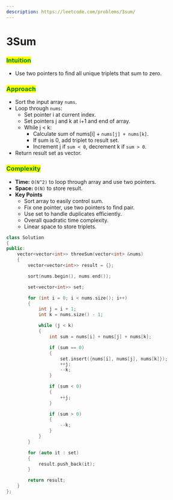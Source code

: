 ```yaml
---
description: https://leetcode.com/problems/3sum/
---
```


# 3Sum

### <mark style="color:green;">Intuition</mark>

* Use two pointers to find all unique triplets that sum to zero.

### <mark style="color:green;">Approach</mark>

* Sort the input array `nums`.
* Loop through `nums`:
  * Set pointer i at current index.
  * Set pointers j and k at i+1 and end of array.
  * While j < k:
    * Calculate sum of nums\[i] + `nums[j] + nums[k]`.
    * If sum is 0, add triplet to result set.
    * Increment j if `sum < 0`, decrement k if `sum > 0`.
* Return result set as vector.

### <mark style="color:green;">Complexity</mark>

* **Time:** `O(N^2)` to loop through array and use two pointers.
* **Space:** `O(N)` to store result.
* **Key Points**
  * Sort array to easily control sum.
  * Fix one pointer, use two pointers to find pair.
  * Use set to handle duplicates efficiently.
  * Overall quadratic time complexity.
  * Linear space to store triplets.

```cpp
class Solution
{
public:
    vector<vector<int>> threeSum(vector<int> &nums)
    {
        vector<vector<int>> result = {};

        sort(nums.begin(), nums.end());

        set<vector<int>> set;

        for (int i = 0; i < nums.size(); i++)
        {
            int j = i + 1;
            int k = nums.size() - 1;

            while (j < k)
            {
                int sum = nums[i] + nums[j] + nums[k];

                if (sum == 0)
                {
                    set.insert({nums[i], nums[j], nums[k]});
                    ++j;
                    --k;
                }

                if (sum < 0)
                {
                    ++j;
                }

                if (sum > 0)
                {
                    --k;
                }
            }
        }

        for (auto it : set)
        {
            result.push_back(it);
        }

        return result;
    }
};
```


